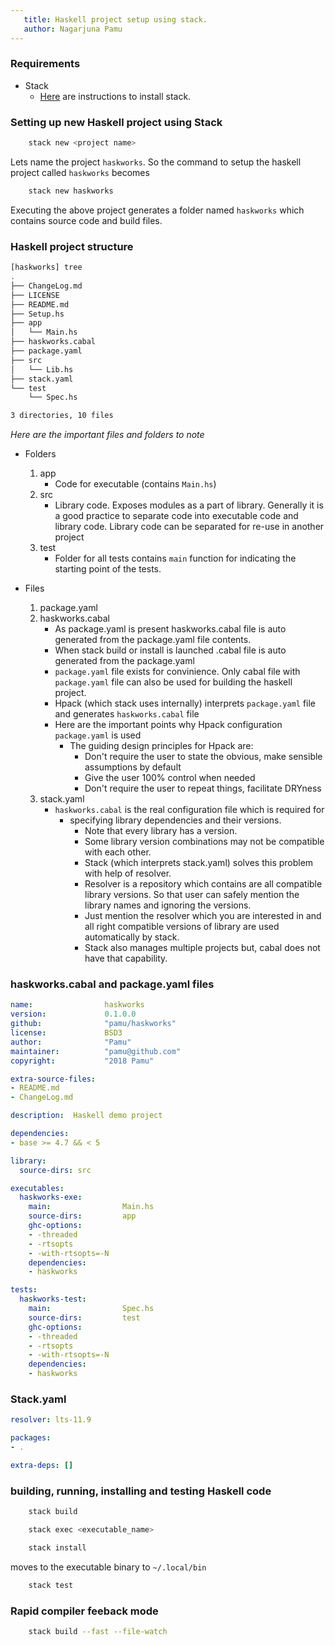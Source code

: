 ```yaml
---
   title: Haskell project setup using stack.
   author: Nagarjuna Pamu 
---
```


### Requirements
- Stack
    - [Here](https://docs.haskellstack.org/en/stable/README/) are instructions to install stack.

### Setting up new Haskell project using Stack

```bash
    stack new <project name>
```
Lets name the project `haskworks`. So the command to setup the haskell project called `haskworks` becomes

```bash
    stack new haskworks
```

Executing the above project generates a folder named `haskworks` which contains source code and build files.

### Haskell project structure

```bash
[haskworks] tree                                                               
.
├── ChangeLog.md
├── LICENSE
├── README.md
├── Setup.hs
├── app
│   └── Main.hs
├── haskworks.cabal
├── package.yaml
├── src
│   └── Lib.hs
├── stack.yaml
└── test
    └── Spec.hs

3 directories, 10 files
```

_Here are the important files and folders to note_

- Folders
    1. app
        - Code for executable (contains `Main.hs`)
    2. src
        - Library code. Exposes modules as a part of library. Generally it is a good practice to separate code into executable code and library code. Library code can be separated for re-use in another project 
    3. test
        - Folder for all tests contains `main` function for indicating the starting point of the tests. 

- Files
    1. package.yaml
    2. haskworks.cabal
        - As package.yaml is present haskworks.cabal file is auto generated from the package.yaml file contents.
        - When stack build or install is launched .cabal file is auto generated from the package.yaml
        - `package.yaml` file exists for convinience. Only cabal file with `package.yaml` file can also be used for building the haskell project.
        - Hpack (which stack uses internally) interprets `package.yaml` file and generates `haskworks.cabal` file
        - Here are the important points why Hpack configuration `package.yaml` is used
            - The guiding design principles for Hpack are:
                - Don't require the user to state the obvious, make sensible assumptions by default
                - Give the user 100% control when needed
                - Don't require the user to repeat things, facilitate DRYness
    3. stack.yaml
        - `haskworks.cabal` is the real configuration file which is required for
            - specifying library dependencies and their versions.
                - Note that every library has a version.
                - Some library version combinations may not be compatible with each other.
                - Stack (which interprets stack.yaml) solves this problem with help of resolver.
                - Resolver is a repository which contains are all compatible library versions. So that user can safely mention the library names and ignoring the versions.
                - Just mention the resolver which you are interested in and all right compatible versions of library are used automatically by stack.
                - Stack also manages multiple projects but, cabal does not have that capability.

### haskworks.cabal and package.yaml files 


```yaml
name:                haskworks
version:             0.1.0.0
github:              "pamu/haskworks"
license:             BSD3
author:              "Pamu"
maintainer:          "pamu@github.com"
copyright:           "2018 Pamu"

extra-source-files:
- README.md
- ChangeLog.md

description:  Haskell demo project

dependencies:
- base >= 4.7 && < 5

library:
  source-dirs: src

executables:
  haskworks-exe:
    main:                Main.hs
    source-dirs:         app
    ghc-options:
    - -threaded
    - -rtsopts
    - -with-rtsopts=-N
    dependencies:
    - haskworks

tests:
  haskworks-test:
    main:                Spec.hs
    source-dirs:         test
    ghc-options:
    - -threaded
    - -rtsopts
    - -with-rtsopts=-N
    dependencies:
    - haskworks
```

### Stack.yaml

```yaml
resolver: lts-11.9

packages:
- .

extra-deps: []
```

### building, running, installing and testing Haskell code

```bash
    stack build
```

```bash
    stack exec <executable_name>
```

```bash
    stack install
```

moves to the executable binary to `~/.local/bin`

```bash
    stack test
```


### Rapid compiler feeback mode


```bash
    stack build --fast --file-watch
```

